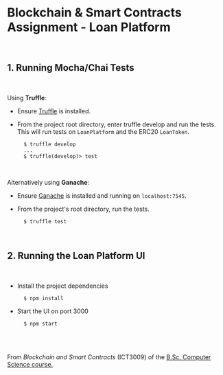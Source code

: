 # Blockchain & Smart Contracts Assignment - Loan Platform
</br>

## 1. Running Mocha/Chai Tests 
</br>

Using **Truffle**:

- Ensure <a href='https://www.trufflesuite.com/truffle'>Truffle</a> is installed.
- From the project root directory, enter truffle develop and run the tests. This will run tests on ``LoanPlatform`` and the ERC20 ``LoanToken``.

        $ truffle develop
        ...
        $ truffle(develop)> test

</br>

Alternatively using **Ganache**:

- Ensure <a href='https://www.trufflesuite.com/ganache'>Ganache</a> is installed and running on ``localhost:7545``.
- From the project's root directory, run the tests. 

  
        $ truffle test

</br>

## 2. Running the Loan Platform UI

</br>


- Install the project dependencies
  
        $ npm install

- Start the UI on port 3000

        $ npm start 



</br>
</br>

From _Blockchain and Smart Contracts_ (ICT3009) of the [B.Sc. Computer Science course.](https://www.um.edu.mt/courses/overview/UBSCHICGCFT-2020-1-O)
